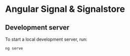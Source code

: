 # Angular Signal & Signalstore

## Development server

To start a local development server, run:

```bash
ng serve
```
